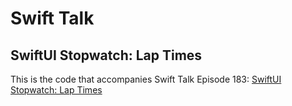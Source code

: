 # Swift Talk
## SwiftUI Stopwatch: Lap Times

This is the code that accompanies Swift Talk Episode 183: [SwiftUI Stopwatch: Lap Times](https://talk.objc.io/episodes/S01E183-lap-times)
